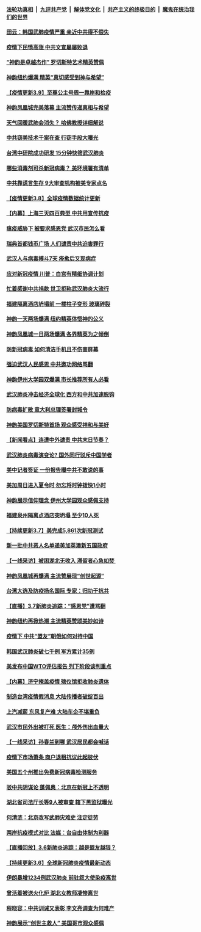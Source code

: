 ####  [法轮功真相](../../../../basic/blob/master/README.md?t=03091840) &nbsp;|&nbsp; [九评共产党](../../../../9ping.md/blob/master/README.md?t=03091840) &nbsp;|&nbsp; [解体党文化](../../../../jtdwh.md/blob/master/README.md?t=03091840)  &nbsp;|&nbsp; [共产主义的终极目的](../../../../gczydzjmd.md/blob/master/README.md?t=03091840) &nbsp;|&nbsp; [魔鬼在统治我们的世界](../../../../mgztzwmdsj.md/blob/master/README.md?t=03091840) 

#### [田云：韩国武肺疫情严重 亲近中共得不偿失](../pages/nf4514/n11926564.md?t=03091840) 

#### [疫情下民愤高涨 中共文宣屡屡败退](../pages/nf4514/n11924861.md?t=03091840) 

#### [“神韵是卓越杰作” 罗切斯特艺术精英赞佩](../pages/nf4514/n11926520.md?t=03091840) 

#### [神韵纽约爆满 精英“真切感受到神与希望”](../pages/nf4514/n11926425.md?t=03091840) 

#### [【疫情更新3.9】至尊公主号周一靠岸和检疫](../pages/nf4514/n11925735.md?t=03091840) 

#### [神韵凤凰城完美落幕 主流赞传递真相与希望](../pages/nf4514/n11926376.md?t=03091840) 

#### [天气回暖武肺会消失？ 哈佛教授详细解说](../pages/nf4514/n11925747.md?t=03091840) 

#### [中共窃美技术千案在查 行窃手段大曝光](../pages/nf4514/n11874117.md?t=03091840) 

#### [台湾中研院成功研发 15分钟快筛武汉肺炎](../pages/nf4514/n11924703.md?t=03091840) 

#### [哪些消毒剂可杀新冠病毒？ 美环境署有清单](../pages/nf4514/n11923343.md?t=03091840) 

#### [中共靠谎言生存 9大审查机构被美专家点名](../pages/nf4514/n11925444.md?t=03091840) 

#### [【疫情更新3.8】全球疫情数据统计更新](../pages/nf4514/n11923562.md?t=03091840) 

#### [【内幕】上海三天四百典型 中共用宣传抗疫](../pages/nf4514/n11921802.md?t=03091840) 

#### [瘟疫威胁下 被要求感恩党 武汉市民怎么看](../pages/nf4514/n11925201.md?t=03091840) 

#### [瑞典首都钱币广场 人们谴责中共迫害罪行](../pages/nf4514/n11925227.md?t=03091840) 

#### [武汉人与病毒搏斗7天 痊愈后又现病症](../pages/nf4514/n11925116.md?t=03091840) 

#### [应对新冠疫情 川普：白宫有精细协调计划](../pages/nf4514/n11925128.md?t=03091840) 

#### [忙着感谢中共捐款 世卫拒称武汉肺炎大流行](../pages/nf4514/n11924807.md?t=03091840) 

#### [福建隔离酒店坍塌前 一楼柱子变形 玻璃碎裂](../pages/nf4514/n11925043.md?t=03091840) 

#### [神韵一天两场爆满 纽约精英体悟神的公义](../pages/nf4514/n11924572.md?t=03091840) 

#### [神韵凤凰城一日两场爆满 各界精英为之倾倒](../pages/nf4514/n11924855.md?t=03091840) 

#### [防新冠病毒 如何清洁手机且不伤害屏幕](../pages/nf4514/n11913475.md?t=03091840) 

#### [强迫武汉人民感恩 中共邀功网络骂翻](../pages/nf4514/n11924131.md?t=03091840) 

#### [神韵伊州大学园双爆满 市长推荐所有人必看](../pages/nf4514/n11925014.md?t=03091840) 

#### [武汉肺炎冲击经济全球化 西方和中共加速脱钩](../pages/nf4514/n11908233.md?t=03091840) 

#### [防病毒扩散 意大利总理签署封城令](../pages/nf4514/n11924764.md?t=03091840) 

#### [神韵美国罗切斯特首场 观众感受祥和与美好](../pages/nf4514/n11924079.md?t=03091840) 

#### [【新闻看点】连遭中外谴责 中共末日节奏？](../pages/nf4514/n11923402.md?t=03091840) 

#### [武汉肺炎病毒演变论? 国外同行驳斥中国学者](../pages/nf4514/n11923064.md?t=03091840) 

#### [美中记者签证 一份报告曝中共不敢说的事](../pages/nf4514/n11923242.md?t=03091840) 

#### [美加周日进入夏令时 勿忘将时钟拨快1小时](../pages/nf4514/n11923222.md?t=03091840) 

#### [神韵展示信仰理念 伊州大学园观众感佩支持](../pages/nf4514/n11922960.md?t=03091840) 

#### [福建泉州隔离点酒店突坍塌 至少10人死](../pages/nf4514/n11922826.md?t=03091840) 

#### [【持续更新3.7】美完成5,861次新冠测试](../pages/nf4514/n11921647.md?t=03091840) 

#### [新一批中共恶人名单递美加英澳新五国政府](../pages/nf4514/n11922727.md?t=03091840) 

#### [【一线采访】被困湖北无收入 滞留者心急如焚 ](../pages/nf4514/n11922709.md?t=03091840) 

#### [神韵凤凰城再爆满 主流赞展现“创世起源”](../pages/nf4514/n11922623.md?t=03091840) 

#### [台湾大选及防疫扬名国际 专家：归功于抗共](../pages/nf4514/n11921955.md?t=03091840) 

#### [【直播】3.7新肺炎追踪：“感恩党”遭骂翻](../pages/nf4514/n11922690.md?t=03091840) 

#### [神韵纽约再掀热潮 主流精英赞颂美妙如诗](../pages/nf4514/n11922110.md?t=03091840) 

#### [疫情下 中共“盟友”朝俄如何对待中国](../pages/nf4514/n11921717.md?t=03091840) 

#### [韩国武汉肺炎破七千例 军方累计35例](../pages/nf4514/n11922051.md?t=03091840) 

#### [美发布中国WTO评估报告 列下阶段谈判重点](../pages/nf4514/n11921572.md?t=03091840) 

#### [【内幕】济宁掩盖疫情 殡仪馆拒收肺炎遗体](../pages/nf4514/n11917871.md?t=03091840) 

#### [制造台湾疫情假消息 大陆传播者破绽百出](../pages/nf4514/n11921050.md?t=03091840) 

#### [上汽减薪 东风复产难 大陆车企不堪重负](../pages/nf4514/n11921202.md?t=03091840) 

#### [武汉市民外出被打死 医生：颅外伤出血量大](../pages/nf4514/n11921303.md?t=03091840) 

#### [【一线采访】孙春兰到哪 武汉居民都会喊话](../pages/nf4514/n11920952.md?t=03091840) 

#### [疫情下市场萧条 商户退租抗议此起彼伏](../pages/nf4514/n11921021.md?t=03091840) 

#### [美国五个州推出免费新冠病毒检测服务](../pages/nf4514/n11921001.md?t=03091840) 

#### [驳中共阴谋论 蓬佩奥：北京在新冠上不透明](../pages/nf4514/n11920846.md?t=03091840) 

#### [湖北省司法厅长等9人被审查 辖下黑监狱曝光](../pages/nf4514/n11920395.md?t=03091840) 

#### [何清涟：北京改写武肺灾难史 注定徒劳](../pages/nf4514/n11920883.md?t=03091840) 

#### [两岸抗疫模式对比 法媒：台自由体制为利器](../pages/nf4514/n11920617.md?t=03091840) 

#### [【直播回放】3.6新肺炎追踪：越是盟友越狠？](../pages/nf4514/n11920274.md?t=03091840) 

#### [【持续更新3.6】全球新冠肺炎疫情最新动态](../pages/nf4514/n11919043.md?t=03091840) 

#### [伊朗暴增1234例武汉肺炎 前驻叙大使染疫离世](../pages/nf4514/n11919807.md?t=03091840) 

#### [曾活着被送火化炉 湖北女教师凄惨离世](../pages/nf4514/n11917920.md?t=03091840) 

#### [程晓容：中共训诫又表彰 李文亮调查为何难产](../pages/nf4514/n11919652.md?t=03091840) 

#### [神韵展示“创世主救人” 美国哥市观众感佩](../pages/nf4514/n11919395.md?t=03091840) 

